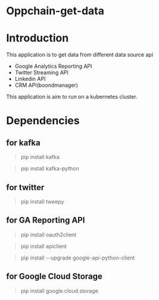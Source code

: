 # Oppchain-get-data

Introduction
==========================
This application is to get data from different data source api
- Google Analytics Reporting API 
- Twitter Streaming API
- Linkedin API
- CRM API(boondmanager)

This application is aim to run on a kubernetes cluster.

Dependencies
==========================


for kafka
-----------
> pip install kafka

> pip install kafka-python

for twitter
-----------
> pip install tweepy

for GA Reporting API
----------------------
> pip install oauth2client

> pip install apiclient

> pip install --upgrade google-api-python-client

for Google Cloud Storage
--------------------------
> pip install google.cloud.storage
